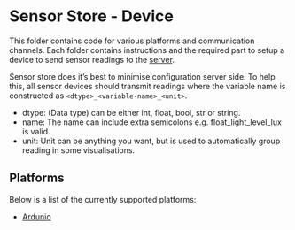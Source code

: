 # Sensor Store - Device
This folder contains code for various platforms and communication channels. Each folder contains instructions and the required part to setup a device to send sensor readings to the [server](/server/readme.md).  

Sensor store does it’s best to minimise configuration server side. To help this, all sensor devices should transmit readings where the variable name is constructed as `<dtype>_<variable-name>_<unit>`.

- dtype: (Data type) can be either int, float, bool, str or string. 
- name: The name can include extra semicolons e.g. float_light_level_lux is valid. 
- unit: Unit can be anything you want, but is used to automatically group reading in some visualisations.

## Platforms
Below is a list of the currently supported platforms:

- [Ardunio](arduino/readme.md)

